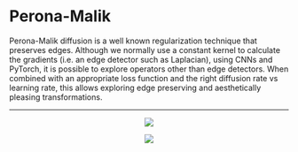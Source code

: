 


# Perona-Malik 
Perona-Malik diffusion is a well known regularization technique that preserves edges. Although we normally use a constant kernel to calculate the gradients (i.e. an edge detector such as Laplacian), using CNNs and PyTorch, it is possible to explore operators other than edge detectors. When combined with an appropriate loss function and the right diffusion rate vs learning rate, this allows exploring edge preserving and aesthetically pleasing transformations.

---
<p align="center">
   <img src="images/profile.gif?raw=True">
</p>

<p align="center">
   <img src="images/star.gif?raw=True">
</p>



